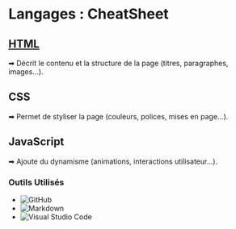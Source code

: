 # Langages : CheatSheet

## [HTML](HTML.md)

➡ Décrit le contenu et la structure de la page (titres, paragraphes, images…).

## CSS

➡ Permet de styliser la page (couleurs, polices, mises en page…).

## JavaScript

➡ Ajoute du dynamisme (animations, interactions utilisateur...).


### Outils Utilisés

- ![GitHub](https://img.shields.io/badge/github-%23121011.svg?style=for-the-badge&logo=github&logoColor=white)
- ![Markdown](https://img.shields.io/badge/markdown-%23000000.svg?style=for-the-badge&logo=markdown&logoColor=white)
- ![Visual Studio Code](https://img.shields.io/badge/Visual%20Studio%20Code-0078d7.svg?style=for-the-badge&logo=visual-studio-code&logoColor=white)
